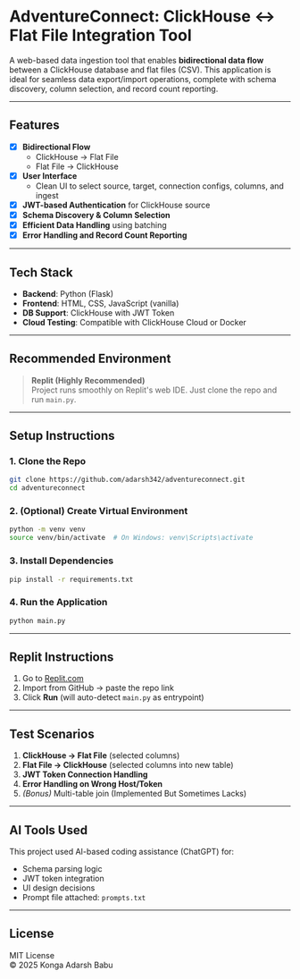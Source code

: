 
# AdventureConnect: ClickHouse ↔ Flat File Integration Tool

A web-based data ingestion tool that enables **bidirectional data flow** between a ClickHouse database and flat files (CSV). This application is ideal for seamless data export/import operations, complete with schema discovery, column selection, and record count reporting.

---

## Features

- [x] **Bidirectional Flow**
  - ClickHouse → Flat File
  - Flat File → ClickHouse
- [x] **User Interface**
  - Clean UI to select source, target, connection configs, columns, and ingest
- [x] **JWT-based Authentication** for ClickHouse source
- [x] **Schema Discovery & Column Selection**
- [x] **Efficient Data Handling** using batching
- [x] **Error Handling and Record Count Reporting**

---

## Tech Stack

- **Backend**: Python (Flask)
- **Frontend**: HTML, CSS, JavaScript (vanilla)
- **DB Support**: ClickHouse with JWT Token
- **Cloud Testing**: Compatible with ClickHouse Cloud or Docker

---

## Recommended Environment

> **Replit (Highly Recommended)**  
> Project runs smoothly on Replit's web IDE. Just clone the repo and run `main.py`.

---

## Setup Instructions

### 1. Clone the Repo
```bash
git clone https://github.com/adarsh342/adventureconnect.git
cd adventureconnect
```

### 2. (Optional) Create Virtual Environment
```bash
python -m venv venv
source venv/bin/activate  # On Windows: venv\Scripts\activate
```

### 3. Install Dependencies
```bash
pip install -r requirements.txt
```

### 4. Run the Application
```bash
python main.py
```

---

## Replit Instructions

1. Go to [Replit.com](https://replit.com)
2. Import from GitHub → paste the repo link
3. Click **Run** (will auto-detect `main.py` as entrypoint)

---


## Test Scenarios

1. **ClickHouse → Flat File** (selected columns)
2. **Flat File → ClickHouse** (selected columns into new table)
3. **JWT Token Connection Handling**
4. **Error Handling on Wrong Host/Token**
5. *(Bonus)* Multi-table join (Implemented But Sometimes Lacks)

---

## AI Tools Used

This project used AI-based coding assistance (ChatGPT) for:

- Schema parsing logic
- JWT token integration
- UI design decisions
- Prompt file attached: `prompts.txt`

---

## License

MIT License  
© 2025 Konga Adarsh Babu 
